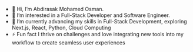 - 👋 Hi, I’m Abdirasak Mohamed Osman.
- 👀 I’m interested in a  Full-Stack Developer and Software Engineer.
- 🌱 I’m currently advancing my skills in Full-Stack Development, exploring Next.js, React, Python, Cloud Computing
- ⚡ Fun fact  I thrive on challenges and love integrating new tools into my workflow to create seamless user experiences

<!---
Abdirasak is a ✨ special ✨ repository because its `README.md` (this file) appears on your GitHub profile.
You can click the Preview link to take a look at your changes.
--->
